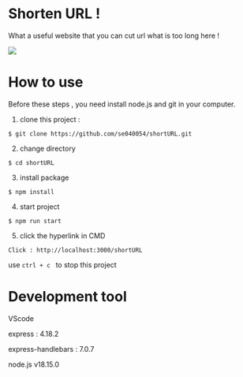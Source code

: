 # Shorten URL !

What a useful website that you can cut url what is too long here !

![](https://cdn.discordapp.com/attachments/1116356872572784661/1130181784450117673/2023-07-17_00-57-29.jpg)

# How to use

Before these steps , you need install node.js and git in your computer.

1. clone this project :

```
$ git clone https://github.com/se040054/shortURL.git
```

2. change directory

```
$ cd shortURL
```

3. install package

```
$ npm install
```

4. start project

```
$ npm run start
```

5. click the hyperlink in CMD

```
Click : http://localhost:3000/shortURL
```

use
`ctrl + c `
to stop this project

# Development tool

VScode

express : 4.18.2

express-handlebars : 7.0.7

node.js v18.15.0
